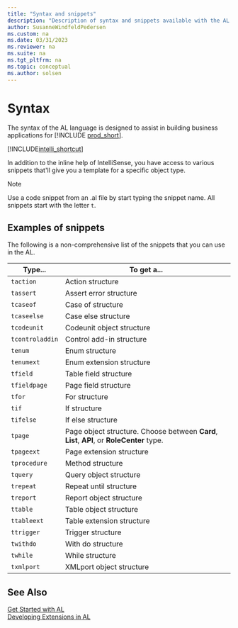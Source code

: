 ```yaml
---
title: "Syntax and snippets"
description: "Description of syntax and snippets available with the AL language for Business Central."
author: SusanneWindfeldPedersen
ms.custom: na
ms.date: 03/31/2023
ms.reviewer: na
ms.suite: na
ms.tgt_pltfrm: na
ms.topic: conceptual
ms.author: solsen
---
```


# Syntax

The syntax of the AL language is designed to assist in building business applications for [!INCLUDE [prod_short](includes/prod_short.md)].

[!INCLUDE[intelli_shortcut](includes/intelli_shortcut.md)]

In addition to the inline help of IntelliSense, you have access to various snippets that'll give you a template for a specific object type. 

> [!NOTE]  
> Use a code snippet from an .al file by start typing the snippet name. All snippets start with the letter `t`.

## <a name="ExamplesOfSnippets"></a> Examples of snippets

The following is a non-comprehensive list of the snippets that you can use in the AL.

|Type... | To get a... |
|--------|-------------|
|`taction`|Action structure|
|`tassert`| Assert error structure|
|`tcaseof`| Case of structure|
|`tcaseelse`| Case else structure|
|`tcodeunit`| Codeunit object structure|
|`tcontroladdin`| Control add-in structure|
|`tenum`|Enum structure|
|`tenumext`|Enum extension structure|
|`tfield`| Table field structure|
|`tfieldpage`| Page field structure|
|`tfor`| For structure|
|`tif`| If structure|
|`tifelse`| If else structure|
|`tpage`| Page object structure. Choose between **Card**, **List**, **API**, or **RoleCenter** type. |
|`tpageext`| Page extension structure|
|`tprocedure`| Method structure |
|`tquery`| Query object structure | 
|`trepeat`| Repeat until structure|
|`treport`| Report object structure|
|`ttable`| Table object structure|
|`ttableext`| Table extension structure|
|`ttrigger`| Trigger structure|
|`twithdo`| With do structure|
|`twhile`| While structure|
|`txmlport`| XMLport object structure|

## See Also

[Get Started with AL](devenv-get-started.md)   
[Developing Extensions in AL](devenv-dev-overview.md)